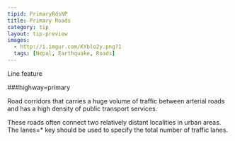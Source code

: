 ```yaml
---
tipid: PrimaryRdsNP
title: Primary Roads
category: tip
layout: tip-preview
images:
  - http://i.imgur.com/KYblo2y.png?1
  tags: [Nepal, Earthquake, Roads]
---
```

Line feature

###highway=primary

<p>Road corridors that carries a huge volume of traffic between arterial roads and has a high density of public transport services.

These roads often connect two relatively distant localities in urban areas. The lanes=* key should be used to specify the total number of traffic lanes.</p>
